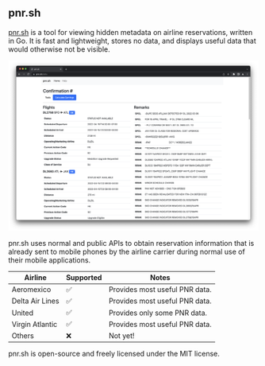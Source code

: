 ## pnr.sh
[pnr.sh](https://pnr.sh) is a tool for viewing hidden metadata on airline reservations, written in Go. It is fast and lightweight, stores no data, and displays useful data that would otherwise not be visible.

![pnr.sh demo image](.github/screenshot.png)

pnr.sh uses normal and public APIs to obtain reservation information that is already sent to mobile phones by the airline carrier during normal use of their mobile applications.

| Airline                 | Supported | Notes                                                    |
|-------------------------|-----------|----------------------------------------------------------|
| Aeromexico              | ✅         | Provides most useful PNR data.                          |
| Delta Air Lines         | ✅         | Provides most useful PNR data.                          |
| United                  | ✅         | Provides only some PNR data.                            |
| Virgin Atlantic         | ✅         | Provides most useful PNR data.                          |
| Others                  | ❌         | Not yet!                                                |


pnr.sh is open-source and freely licensed under the MIT license.